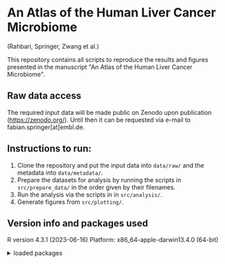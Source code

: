 # An Atlas of the Human Liver Cancer Microbiome
(Rahbari, Springer, Zwang et al.)

This repository contains all scripts to reproduce the results and figures presented in the manuscript "An Atlas of the Human Liver Cancer Microbiome".

## Raw data access
The required input data will be made public on Zenodo upon publication (https://zenodo.org/).
Until then it can be requested via e-mail to fabian.springer[at]embl.de.

## Instructions to run: 
1) Clone the repository and put the input data into `data/raw/` and the metadata into `data/metadata/`.
2) Prepare the datasets for analysis by running the scripts in `src/prepare_data/` in the order given by their filenames.
3) Run the analysis via the scripts in in `src/analysis/`.
4) Generate figures from `src/plotting/`.
 

## Version info and packages used
R version 4.3.1 (2023-06-16)
Platform: x86_64-apple-darwin13.4.0 (64-bit)
<details>
<summary>loaded packages</summary>

- `abind` (1.4-5)
- `AnnotationDbi` (1.62.2)
- `babelgene` (22.9)
- `backports` (1.4.1)
- `beeswarm` (0.4.0)
- `Biobase` (2.60.0)
- `BiocFileCache` (2.8.0)
- `BiocGenerics` (0.46.0)
- `biomaRt` (2.56.1)
- `Biostrings` (2.68.1)
- `bit` (4.0.5)
- `bit64` (4.0.5)
- `bitops` (1.0-7)
- `blob` (1.2.4)
- `boot` (1.3-28.1)
- `broom` (1.0.5)
- `cachem` (1.0.8)
- `car` (3.1-2)
- `carData` (3.0-5)
- `circlize` (0.4.15)
- `cli` (3.6.1)
- `clue` (0.3-64)
- `cluster` (2.1.4)
- `codetools` (0.2-19)
- `colorspace` (2.1-0)
- `compiler` (4.3.1)
- `ComplexHeatmap` (2.16.0)
- `crayon` (1.5.2)
- `curl` (5.0.1)
- `data.table` (1.14.8)
- `DBI` (1.1.3)
- `dbplyr` (2.3.4)
- `decoupleR` (2.6.0)
- `digest` (0.6.33)
- `doParallel` (1.0.17)
- `dplyr` (1.1.2)
- `ecole` (0.9-2021)
- `edgeR` (3.42.4)
- `ellipsis` (0.3.2)
- `fansi` (1.0.4)
- `fastmap` (1.1.1)
- `filelock` (1.0.2)
- `forcats` (1.0.0)
- `foreach` (1.5.2)
- `generics` (0.1.3)
- `GenomeInfoDb` (1.36.1)
- `GenomeInfoDbData` (1.2.10)
- `GetoptLong` (1.0.5)
- `GGally` (2.2.0)
- `ggbeeswarm` (0.7.2)
- `ggExtra` (0.10.0)
- `gghalves` (0.1.4)
- `ggplot2` (3.4.4)
- `ggpubr` (0.6.0)
- `ggrepel` (0.9.3)
- `ggsignif` (0.6.4)
- `ggstats` (0.5.0)
- `GlobalOptions` (0.1.2)
- `glue` (1.6.2)
- `gridExtra` (2.3)
- `gtable` (0.3.4)
- `here` (1.0.1)
- `hms` (1.1.3)
- `htmltools` (0.5.5)
- `httpuv` (1.6.11)
- `httr` (1.4.6)
- `IRanges` (2.34.1)
- `iterators` (1.0.14)
- `jsonlite` (1.8.7)
- `KEGGREST` (1.40.0)
- `km.ci` (0.5-6)
- `KMsurv` (0.1-5)
- `knitr` (1.44)
- `labdsv` (2.1-0)
- `later` (1.3.1)
- `lattice` (0.21-8)
- `lifecycle` (1.0.3)
- `limma` (3.56.2)
- `lme4` (1.1-34)
- `lmerTest` (3.1-3)
- `locfit` (1.5-9.8)
- `lubridate` (1.9.2)
- `magrittr` (2.0.3)
- `MASS` (7.3-60)
- `Matrix` (1.6-0)
- `matrixStats` (1.0.0)
- `memoise` (2.0.1)
- `mgcv` (1.9-0)
- `mime` (0.12)
- `miniUI` (0.1.1.1)
- `minqa` (1.2.5)
- `msigdbr` (7.5.1)
- `munsell` (0.5.0)
- `nlme` (3.1-162)
- `nloptr` (2.0.3)
- `numDeriv` (2016.8-1.1)
- `patchwork` (1.1.2)
- `pbapply` (1.7-2)
- `permute` (0.9-7)
- `pillar` (1.9.0)
- `pkgconfig` (2.0.3)
- `plyr` (1.8.8)
- `png` (0.1-8)
- `prettyunits` (1.2.0)
- `progress` (1.2.2)
- `promises` (1.2.0.1)
- `purrr` (1.0.1)
- `R6` (2.5.1)
- `rappdirs` (0.3.3)
- `RColorBrewer` (1.1-3)
- `Rcpp` (1.0.11)
- `RCurl` (1.98-1.12)
- `readr` (2.1.4)
- `rentrez` (1.2.3)
- `rjson` (0.2.21)
- `rlang` (1.1.1)
- `rprojroot` (2.0.3)
- `RSQLite` (2.3.1)
- `rstatix` (0.7.2)
- `Rtsne` (0.16)
- `S4Vectors` (0.38.1)
- `scales` (1.2.1)
- `shape` (1.4.6)
- `shiny` (1.7.5.1)
- `splines` (4.3.1)
- `stats4` (4.3.1)
- `stringi` (1.7.12)
- `stringr` (1.5.0)
- `survival` (3.5-5)
- `survminer` (0.4.9)
- `survMisc` (0.5.6)
- `tibble` (3.2.1)
- `tidyr` (1.3.0)
- `tidyselect` (1.2.0)
- `tidyverse` (2.0.0)
- `timechange` (0.2.0)
- `tools` (4.3.1)
- `tzdb` (0.4.0)
- `utf8` (1.2.3)
- `vctrs` (0.6.3)
- `vegan` (2.6-4)
- `vipor` (0.4.5)
- `withr` (2.5.1)
- `xfun` (0.39)
- `XML` (3.99-0.14)
- `xml2` (1.3.5)
- `xtable` (1.8-4)
- `XVector` (0.40.0)
- `yaml` (2.3.7)
- `zlibbioc` (1.46.0)
- `zoo` (1.8-12)


</details>